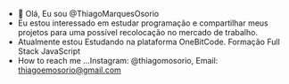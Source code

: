 - 👋 Olá, Eu sou @ThiagoMarquesOsorio
- Eu estou interessado em estudar programação e compartilhar meus projetos para uma possível recolocação no mercado de trabalho.
- Atualmente estou Estudando na plataforma OneBitCode. Formação Full Stack JavaScript
- How to reach me ...Instagram: @thiagomosorio, Email: thiagoemosorio@gmail.com

<!---
ThiagoMarquesOsorio/ThiagoMarquesOsorio is a ✨ special ✨ repository because its `README.md` (this file) appears on your GitHub profile.
You can click the Preview link to take a look at your changes.
--->
